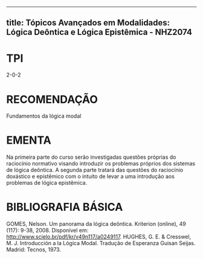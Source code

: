 
---
title: Tópicos Avançados em Modalidades: Lógica Deôntica e Lógica Epistêmica - NHZ2074 
---

# TPI

2-0-2

# RECOMENDAÇÃO

Fundamentos da lógica modal

# EMENTA

Na primeira parte do curso serão investigadas questões próprias do raciocínio normativo visando introduzir os problemas próprios dos sistemas de lógica deôntica. A segunda parte tratará das questões do raciocínio doxástico e epistêmico com o intuito de levar a uma introdução aos problemas de lógica epistêmica.

# BIBLIOGRAFIA BÁSICA

GOMES, Nelson. Um panorama da lógica deôntica. Kriterion (online), 49 (117): 9-38, 2008. Disponível em: http://www.scielo.br/pdf/kr/v49n117/a0249117.
HUGHES, G. E. & Cresswel, M. J. Introducción a la Lógica Modal. Tradução de Esperanza Guisan Seijas. Madrid: Tecnos, 1973.
        